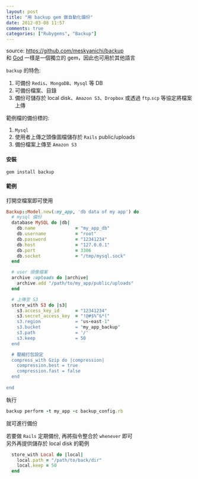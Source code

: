 ```yaml
---
layout: post
title: "用 backup gem 做自動化備份"
date: 2012-03-08 11:57
comments: true
categories: ["Rubygems", "Backup"]
---
```

source: <a href="https://github.com/meskyanichi/backup" target="_blank">https://github.com/meskyanichi/backup</a>  
和 <a href="http://godrb.com/" target="_blank">God</a> 一樣是一個獨立的 gem，因此也可用於其他語言  
<!-- more -->
`backup` 的特色:  

1. 可備份 `Redis`、`MongoDB`、`Mysql` 等 DB
2. 可備份檔案、目錄
3. 備份可儲存於 local disk、`Amazon S3`、`Dropbox` 或透過 `ftp`.`scp` 等協定將檔案上傳

範例檔的備份標的: 

1. `Mysql`
2. 使用者上傳之頭像圖檔儲存於 `Rails` public/uploads
3. 備份檔案上傳至 `Amazon S3`

#### 安裝

`gem install backup`


#### 範例

打開空檔案即可使用

```ruby backup_config.rb
Backup::Model.new(:my_app, 'db data of my app') do
  # mysql 備份
  database MySQL do |db|
    db.name               = "my_app_db"
    db.username           = "root"
    db.password           = "12341234"
    db.host               = "127.0.0.1"
    db.port               = 3306
    db.socket             = "/tmp/mysql.sock"
  end

  # user 頭像檔案  
  archive :uploads do |archive|
    archive.add "/path/to/my_app/public/uploads"
  end  

  # 上傳至 S3  
  store_with S3 do |s3|
    s3.access_key_id      = "12341234"
    s3.secret_access_key  = "!@#$%^&*("
    s3.region             = "us-east-1"
    s3.bucket             = "my_app_backup"
    s3.path               = '/'
    s3.keep               = 50
  end

  # 壓縮打包設定
  compress_with Gzip do |compression|
    compression.best = true
    compression.fast = false
  end
  
end
```

執行 

```ruby
backup perform -t my_app -c backup_config.rb
``` 

就可進行備份  
  
若要做 `Rails` 定期備份, 再將指令整合於 `whenever` 即可  
另外再提供儲存於 local disk 的範例

```ruby backup_config.rb
  store_with Local do |local|
    local.path = "/path/to/back/dir"
    local.keep = 50
  end
```
